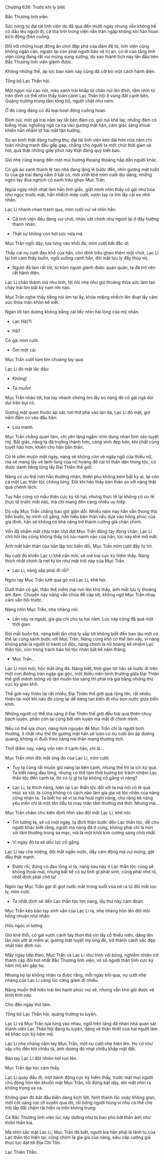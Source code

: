 




Chương 636: Trước khi ly biệt


Bắc Thương linh viện.

Sức nóng từ đại tái linh viện dù đã qua đến mười ngày nhưng vẫn không hề có dấu iệu nguội đi, cả tòa linh trong viện vẫn tràn ngập không khí hân hoan kích động điên cuồng.

Đối với những hoạt động ăn chơi đập phá của đám đệ tử, linh viện cũng không ngăn cản, ngược lại còn phái người bảo vệ trị an, có lẽ cao tầng linh viện cũng đang rất vui mừng sung sướng, dù sao thành tích này lần đầu tiên Bắc Thương linh viện giành được.

Không những thế, áp lực bao năm nay cũng đã cởi bỏ một cách hãnh diện.

Tổng bộ Lạc Thần hội.

Một ngọn núi cao vút, màu xanh trải khắp từ chân núi lên đỉnh, tầm nhìn từ trên đỉnh có thể nhìn thấy toàn cảnh Lạc Thần hội ở vùng đất cạnh bên. Quảng trường trung tâm tổng bộ, người chật như nêm.

Ở đó cũng đang có đủ loại hoạt động cuồng hoan.

Đỉnh núi, một gã trai nằm lay lắt bên đám cỏ, gió núi khẽ lay, những đám cỏ biếng nhác nghiêng ngả cạ cạ vào gương mặt hắn, cảm giác sảng khoái khiến hắn nhắm tịt hai mắt tận hưởng.

Sự an bình thật đáng hưởng thụ, đại tái linh viện kéo dài hơn nửa năm chỉ toàn những tranh đấu gấp gáp, chẳng cho người ta một chút thời gian xả hơi, quả thật những giây phút này thật đáng quý biết bao.

Gió nhẹ cũng mang đến một mùi hương thoang thoảng hấp dẫn người khác.

Cô gái áo xanh thanh lệ tao nhã đang lặng lẽ bước đến, nhìn gương mặt tuấn tú của gã trai đang nằm ở bãi cỏ, môi xinh khẽ mỉm cười dịu dàng, những ngón tay đùa nghịch cỏ xanh trêu ghẹo Mục Trần.

Ngứa ngáy nhột nhạt làm hắn tỉnh giấc, giật mình nhìn thấy cô gái như hoa như ngọc trước mặt, hắn nhếch mép cười, vươn tay ra ôm lấy cái eo nhỏ nhắn.

Lạc Li nhanh nhẹn tránh qua, mỉm cười vui vẻ nhìn hắn:

- Cả linh viện đều đang vui chơi, nhân vật chính như ngươi lại ở đây hưởng thanh nhàn.

- Thật sự không còn hơi sức nữa mà.

Mục Trần ngồi dậy, tựa lưng vào khối đá, mỉm cười bất đắc dĩ.

Thấy cái nụ cười đau khổ của hắn, còn định trêu ghẹo thêm một chút, Lạc Li lại hơi cảm thấy buồn, ngồi xuống cạnh hắn, đôi mắt lưu ly đầy thùy mị.

- Ngươi đã làm rất tốt, từ hôm ngươi giành được quán quân, ta đã trở nên rất hãnh diện.

Lạc Li chân thành mà nhu tình, lời nói nhẹ như gió thoảng thừa sức làm tan chảy trái tim bất kỳ nam nhi nào.

Mục Trần nghe thấy tiếng nói êm tai ấy, khóe miệng nhếch lên đoạt lấy cảm xúc thỏa mãn khôn kể xiết.

Ngàn lời tán dương không bằng cái liếc nhìn hài lòng của mỹ nhân.

- Lạc Hà(?)

- Hả?

Cô gái mỉm cười.

- Ôm một cái.

Mục Trần cười tủm tỉm choàng tay qua.

Lạc Li đỏ mặt lắc đầu:

- Không!

- Ta muốn!

Mục Trần nhào tới, hai tay nhanh chóng ôm lấy eo nàng đè cô gái ngã dúi dụi trên bụi cỏ.

Gương mặt quen thuộc áp sát, hơi thở phả vào làn da, Lạc Li đỏ mặt, giơ nắm đấm cú vào đầu hắn:

- Lưu manh.

Mục Trần chẳng quan tâm, chỉ yên lặng ngắm nhìn dung nhan tinh xảo tuyệt mỹ. Bất giác, nàng ta đã trưởng thành hơn, càng xinh đẹp hơn, khí chất cũng tuyệt hảo hơn, khiến cho hắn bần thần.

Có lẽ sớm muộn một ngày, nàng sẽ không còn vẻ ngây ngô của thiếu nữ, mà sẽ mang lấy vẻ lạnh lùng của nữ hoàng để cai trị thần dân trong tộc, có được danh tiếng lừng lẫy Đại Thiên thế giới.

Nàng có ưu thế hơn hẳn thường nhân, thiên phú không kém bất kỳ ai, lại còn cả một Lạc thần tộc chống lưng. Đôi khi hắn thấy bản thân so với nàng thật quá chênh lệch.

Tuy hắn cũng có mẫu thân cực kỳ lợi hại, nhưng thực tế lại không có ưu tế thực tế trước mắt nào, mà chỉ mang đến càng nhiều uy hiếp.

Dù vậy Mục Trần chẳng bao giờ giận dỗi. Nhiều năm nay hắn vẫn thong thả tiến bước, tự mình cố gắng, hắn hiểu bản thân nếu dựa vào hồng phúc của gia đình, hắn sẽ không có khả năng trở thành cường giả chân chính.

Vốn đã nhắm mắt chịu trận chờ đợi Mục Trần động tay động chân, Lạc Li chờ hồi lâu cũng không thấy trò lưu manh nào của hắn, lúc này khẽ mở mắt.

Ánh mắt bần thần của hắn lập tức biến đổi, Mục Trần mỉm cười đầy tự tin.

Nụ cười đó khiến Lạc Li khẽ cắn môi, vẻ mê trai cực kỳ hiếm thấy. Nàng thích nhất chính là nét tự tin như mặt trời này của Mục Trần.

- Lạc Li, nàng sắp phải đi rồi?

Ngón tay Mục Trần lướt qua gò má Lạc Li, khẽ hỏi.

Dưới thân cô gái, thân thể mềm mại run lên khó thấy, ánh mắt lưu ly thoáng ảm đạm. Chuyện này nàng vẫn chưa đề cập tới, không ngờ Mục Trần nhạy cảm vẫn hỏi trước.

Nàng nhìn Mục Trần, nhẹ nhàng nói:

- Lần này ra ngoài, gia gia chỉ cho ta hai năm. Lúc này cũng đã quá một thời gian.

Đôi mắt buồn bã, nàng biết lần chia ly sắp tới không biết đến bao lâu mới có thể lại cùng sánh bước với Mục Trần. Nàng cũng khó có thể làm vậy, vì nàng không phải là người lữ hành cô độc, nàng chính là nữ hoàng kế nhiệm Lạc thần tộc, còn trọng trách bảo hộ tộc nhân bất kể năm tháng.

- Mục Trần...

Lạc Li mím môi, hốc mắt ửng đỏ. Nàng biết, thời gian tới hắn sẽ bước đi trên một con đường tràn ngập gai góc, một thiếu niên bình thường giữa Đại Thiên thế giới mênh mông vô tận muốn tỏa sáng thì phải trả giá bằng những thứ cực kỳ gian khổ.

Thế giới này thiên tài rất nhiều, Đại Thiên thế giới quá rộng lớn, rất nhiều thiên tài một khi nào đó cũng lại dễ dàng tan biến đi như bọn nước giữa biển khơi.

Những người có thể tỏa sáng ở Đại Thiên thế giới đều trải qua thiên chuy bách luyện, phần còn lại cũng bởi rèn luyện mà mất đi chính mình.

Nếu có thể lựa chọn, nàng tình nguyện để Mục Trần chỉ là người bình thường, ít nhất như thế thì gương mặt hắn sẽ luôn có nụ cười ấm áp dương quang, không vì đuổi theo nàng mà thân mang thương tích.

Thời điểm này, nàng vốn nên ở cạnh hắn, chỉ là...

Mục Trần nhìn đôi mắt ửng đỏ của Lạc Li, mỉm cười:

- Tuy ta cũng rất muốn giữ nàng lại bên cạnh, nhưng thế thì ta ích kỷ quá. Ta biết nàng đau lòng, nhưng có thể tạm thời buông bỏ trách nhiệm Lạc thần tộc đến cạnh ta, thì có lý gì ta lại không cố gắng vì nàng?

- Lạc Li, ta thích nàng, hiện tại Lạc thần tộc đối với ta mà nói có lẽ quá mức xa xôi, ta cũng không có cách nào làm gia gia và tộc nhân của nàng công nhận ta. Ta biết họ sẽ vì ta mà hoài nghi nàng, cho rằng kẻ nàng yêu mến chỉ là một tên tiểu tử may mắn tầm thường mà thôi. Nhưng mà...

Mục Trần chăm chú kiên định nhìn vào đôi mắt Lạc Li, khẽ nói:

- Tin tưởng ta, sẽ có một ngày, ta đích thân bước đến Lạc thần tộc, để cho người khác biết rằng, người mà nàng đã ở cùng, không phải chỉ là hòn sỏi tầm thường trong sa mạc, mà là một khối kim cương sáng chói nhất.

- Vì ngày đó ta sẽ dốc lực cố gắng.

Lạc Li tay che miệng, đôi mắt ngấn nước, đầy cảm động mà vui mừng, gật đầu thật mạnh.

- Được rồi, đừng có đau lòng vì ta, nàng sau này ở Lạc thần tộc cũng sẽ không thoải mái, nhưng bất kể có sự tình gì phát sinh, cũng phải nhớ rõ, nhất định phải chờ ta!

Ngón tay Mục Trần gạt đi giọt nước mắt trong suốt vừa rơi ra từ đôi mắt lưu ly, mỉm cười.

- Ta nhất định sẽ đến Lạc thần tộc tìm nàng, lấy thứ này cam đoan.

Mục Trần kéo bàn tay xinh xắn của Lạc Li ra, nhẹ nhàng hôn lên đôi môi hồng nhuận nhỏ nhắn.

Hữu ngọc vi lương.

Gió khẽ thổi, cô gái vươn cánh tay thon thả vịn lấy cổ thiếu niên, dâng lên làn môi ướt át mềm ại, gương mặt tuyệt mỹ ửng đỏ, trở thành cảnh sắc đẹp nhất trên đỉnh núi.

Mấy ngày tiếp theo, Mục Trần và Lạc Li như hình với bóng, nghiễm nhiên trở thành cặp đôi hot nhất Bắc Thương linh viện, vô số người thần tình cực kỳ hâm mộ khi gặp họ.

Nhưng họ lại không nhận ra được rằng, mỗi ngày trôi qua, nụ cười nhẹ nhàng của Lạc Li càng lúc càng giảm đi nhiều.

Nàng muốn thể hiện trái tim hạnh phúc vui vẻ, nhưng vẫn khó giữ được vẻ bình tĩnh này.

Cho đến ngày thứ tám.

Tổng bộ Lạc Thần hội, quảng trường tu luyện.

Lạc Li và Mục Trần tựa lưng vào nhau, ngồi trên tảng đá nhàn nhã quan sát thành viên Lạc Thần hội đang tu luyện, dáng vẻ thân thiết của hai người làm kẻ khác cực kỳ hâm mộ.

Lạc Li nhẹ nhàng nắm tay Mục Trần, một nụ cười nhẹ hiện lên. Họ cứ như vậy cho đến khi chiều tà, ánh dương đỏ nhạt chiếu khắp mặt đất.

Bàn tay Lạc Li đột nhiên hơi run lên.

Mục Trần lập tức cảm thấy.

Lạc Li quay đầu đi, một hành động cực kỳ hiếm thấy, trước mặt mọi người chủ động hôn lên khuôn mặt Mục Trần, rồi đứng bật dậy, dõi mắt nhìn ra không trung xa xa.

Không gian đó bắt đầu biến dạng kịch liệt, hình thành lốc xoáy không gian, một cột sáng rực rỡ xuyên qua đó, rồi bóng người hùng vĩ như có thể che trời lấp đất chậm rãi hiện ra trên không trung.

Cả Bắc Thương linh viện lúc này dường như bị bao phủ bởi thân ảnh như thiên thần kia.

Mà nhìn sắc mặt Lạc Li, Mục Trần đã biết, người kia hẳn phải là lãnh tụ của Lạc thần tộc hiện tại, cũng chính là gia gia của nàng, siêu cấp cường giả thực lực đạt tới Địa Chí Tôn.

Lạc Thiên Thần.




